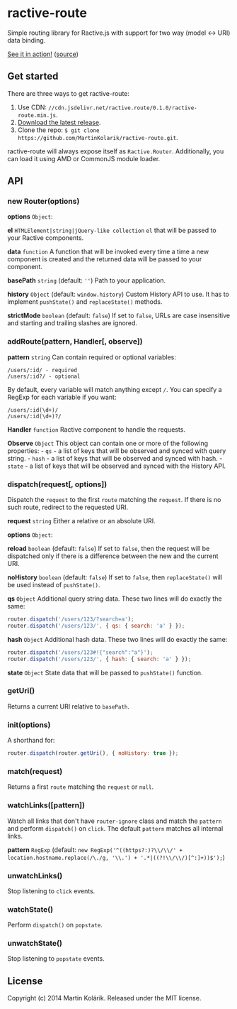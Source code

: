 # ractive-route

Simple routing library for Ractive.js with support for two way (model <-> URI) data binding.

[See it in action!](http://rawgit.com/MartinKolarik/ractive-route/master/demo/index.html) ([source](https://github.com/MartinKolarik/ractive-route/tree/master/demo))

## Get started

There are three ways to get ractive-route:

1. Use CDN: `//cdn.jsdelivr.net/ractive.route/0.1.0/ractive-route.min.js`.
2. [Download the latest release](https://github.com/MartinKolarik/ractive-route/releases).
3. Clone the repo: `$ git clone https://github.com/MartinKolarik/ractive-route.git`.

ractive-route will always expose itself as ```Ractive.Router```. Additionally, you can load it using AMD or CommonJS module loader.

## API

### new Router(options)

**options** `Object`:

**el** `HTMLElement|string|jQuery-like collection`
`el` that will be passed to your Ractive components.

**data** `function`
A function that will be invoked every time a time a new component is created and the returned data will be passed to your component.

**basePath** `string` (default: `''`)
Path to your application.

**history** `Object` (default: `window.history`)
Custom History API to use. It has to implement `pushState()` and `replaceState()` methods.

**strictMode** `boolean` (default: `false`)
If set to `false`, URLs are case insensitive and starting and trailing slashes are ignored.

### addRoute(pattern, Handler[, observe])

**pattern** `string`
Can contain required or optional variables:

```
/users/:id/ - required
/users/:id?/ - optional
```

By default, every variable will match anything except `/`. You can specify a RegExp for each variable if you want:

```
/users/:id(\d+)/
/users/:id(\d+)?/
```

**Handler** `function`
Ractive component to handle the requests.

**Observe** `Object`
This object can contain one or more of the following properties:
	- `qs` - a list of keys that will be observed and synced with query string.
	- `hash` - a list of keys that will be observed and synced with hash.
	- `state` - a list of keys that will be observed and synced with the History API.

### dispatch(request[, options])

Dispatch the `request` to the first `route` matching the `request`. If there is no such route, redirect to the requested URI.

**request** `string`
Either a relative or an absolute URI.

**options** `Object`:

**reload** `boolean` (default: `false`)
If set to `false`, then the request will be dispatched only if there is a difference between the new and the current URI.

**noHistory** `boolean` (default: `false`)
If set to `false`, then `replaceState()` will be used instead of `pushState()`.

**qs** `Object`
Additional query string data. These two lines will do exactly the same:

```js
router.dispatch('/users/123/?search=a');
router.dispatch('/users/123/', { qs: { search: 'a' } });
```

**hash** `Object`
Additional hash data. These two lines will do exactly the same:

```js
router.dispatch('/users/123#!{"search":"a"}');
router.dispatch('/users/123/', { hash: { search: 'a' } });
```

**state** `Object`
State data that will be passed to `pushState()` function.

### getUri()

Returns a current URI relative to `basePath`.

### init(options)

A shorthand for:

```js
router.dispatch(router.getUri(), { noHistory: true });
```

### match(request)

Returns a first `route` matching the `request` or `null`.

### watchLinks([pattern])

Watch all links that don't have `router-ignore` class and match the `pattern` and perform `dispatch()` on `click`. The default `pattern` matches all internal links.

**pattern** `RegExp` (default: `new RegExp('^((https?:)?\\/\\/' + location.hostname.replace(/\./g, '\\.') + '.*|((?!\\/\\/)[^:]+))$');`)

### unwatchLinks()

Stop listening to `click` events.

### watchState()

Perform `dispatch()` on `popstate`.

### unwatchState()

Stop listening to `popstate` events.

## License
Copyright (c) 2014 Martin Kolárik. Released under the MIT license.
